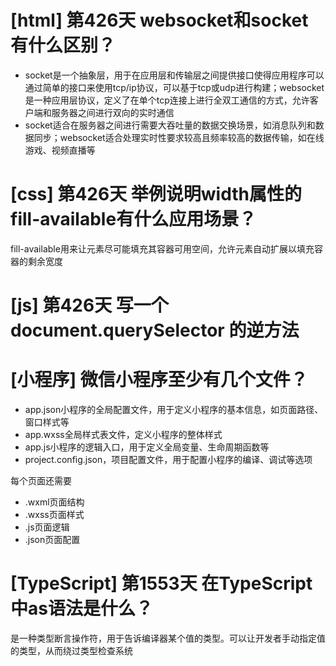 # [html] 第426天 websocket和socket有什么区别？

- socket是一个抽象层，用于在应用层和传输层之间提供接口使得应用程序可以通过简单的接口来使用tcp/ip协议，可以基于tcp或udp进行构建；websocket是一种应用层协议，定义了在单个tcp连接上进行全双工通信的方式，允许客户端和服务器之间进行双向的实时通信
- socket适合在服务器之间进行需要大吞吐量的数据交换场景，如消息队列和数据同步；websocket适合处理实时性要求较高且频率较高的数据传输，如在线游戏、视频直播等

# [css] 第426天 举例说明width属性的fill-available有什么应用场景？

fill-available用来让元素尽可能填充其容器可用空间，允许元素自动扩展以填充容器的剩余宽度

# [js] 第426天 写一个 document.querySelector 的逆方法

# [小程序] 微信小程序至少有几个文件？

- app.json小程序的全局配置文件，用于定义小程序的基本信息，如页面路径、窗口样式等
- app.wxss全局样式表文件，定义小程序的整体样式
- app.js小程序的逻辑入口，用于定义全局变量、生命周期函数等
- project.config.json，项目配置文件，用于配置小程序的编译、调试等选项

每个页面还需要
- .wxml页面结构
- .wxss页面样式
- .js页面逻辑
- .json页面配置

# [TypeScript] 第1553天 在TypeScript中as语法是什么？

是一种类型断言操作符，用于告诉编译器某个值的类型。可以让开发者手动指定值的类型，从而绕过类型检查系统
